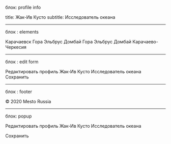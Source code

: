 блок: profile info

title: Жак-Ив Кусто
subtitle: Исследователь океана
___________________________
блок : elements

Карачаевск
Гора Эльбрус
Домбай
Гора Эльбрус
Домбай
Карачаево-Черкесия

___________________________
блок : edit form

Редактировать профиль
Жак-Ив Кусто
Исследователь океана
Сохранить

___________________________
блок : footer

© 2020 Mesto Russia
 
___________________________
блок: popup

Редактировать профиль
Жак-Ив Кусто
Исследователь океана

Сохранить
